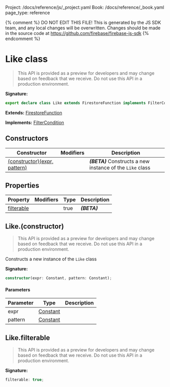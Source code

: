 Project: /docs/reference/js/_project.yaml
Book: /docs/reference/_book.yaml
page_type: reference

{% comment %}
DO NOT EDIT THIS FILE!
This is generated by the JS SDK team, and any local changes will be
overwritten. Changes should be made in the source code at
https://github.com/firebase/firebase-js-sdk
{% endcomment %}

# Like class
> This API is provided as a preview for developers and may change based on feedback that we receive. Do not use this API in a production environment.
> 


<b>Signature:</b>

```typescript
export declare class Like extends FirestoreFunction implements FilterCondition 
```
<b>Extends:</b> [FirestoreFunction](./firestore_.firestorefunction.md#firestorefunction_class)

<b>Implements:</b> [FilterCondition](./firestore_.filtercondition.md#filtercondition_interface)

## Constructors

|  Constructor | Modifiers | Description |
|  --- | --- | --- |
|  [(constructor)(expr, pattern)](./firestore_.like.md#likeconstructor) |  | <b><i>(BETA)</i></b> Constructs a new instance of the <code>Like</code> class |

## Properties

|  Property | Modifiers | Type | Description |
|  --- | --- | --- | --- |
|  [filterable](./firestore_.like.md#likefilterable) |  | true | <b><i>(BETA)</i></b> |

## Like.(constructor)

> This API is provided as a preview for developers and may change based on feedback that we receive. Do not use this API in a production environment.
> 

Constructs a new instance of the `Like` class

<b>Signature:</b>

```typescript
constructor(expr: Constant, pattern: Constant);
```

#### Parameters

|  Parameter | Type | Description |
|  --- | --- | --- |
|  expr | [Constant](./firestore_.constant.md#constant_class) |  |
|  pattern | [Constant](./firestore_.constant.md#constant_class) |  |

## Like.filterable

> This API is provided as a preview for developers and may change based on feedback that we receive. Do not use this API in a production environment.
> 

<b>Signature:</b>

```typescript
filterable: true;
```
